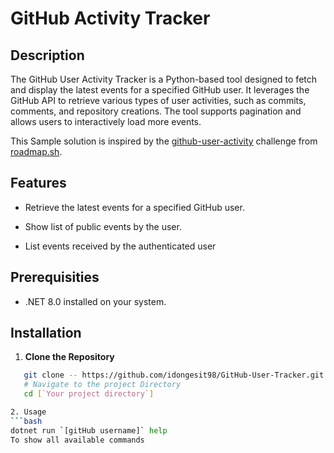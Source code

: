 # GitHub Activity Tracker

## Description
The GitHub User Activity Tracker is a Python-based tool designed to fetch and display the latest events for a specified GitHub user. It leverages the GitHub API to retrieve various types of user activities, such as commits, comments, and repository creations. The tool supports pagination and allows users to interactively load more events.

This Sample solution is inspired by the [github-user-activity](https://roadmap.sh/projects/github-user-activity) challenge from [roadmap.sh](https://roadmap.sh/).

## Features

- Retrieve the latest events for a specified GitHub user.

- Show list of public events by the user.

- List events received by the authenticated user

## Prerequisities

- .NET 8.0 installed on your system.

## Installation

1. **Clone  the Repository**
```bash
   git clone -- https://github.com/idongesit98/GitHub-User-Tracker.git
   # Navigate to the project Directory
   cd [`Your project directory`]

2. Usage
```bash
dotnet run `[gitHub username]` help
To show all available commands
```







